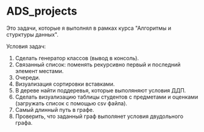# ADS_projects

Это задачи, которые я выполнял в рамках курса "Алгоритмы и стурктуры данных".

Условия задач:
1. Сделать генератор классов (вывод в консоль).
2. Связанный список: поменять рекурсивно первый и последний элемент местами.
3. Очереди.
4. Визуализация сортировки вставками.
5. В дереве найти поддеревья, которые выполяняют условия ДДП.
6. Сделать визуализацию таблицы студентов с предметами и оценками
   (загружать список с помощью csv файла).
7. Самый длинный путь в графе.
8. Проверить, что заданный граф выполянет условия двудольного графа.
